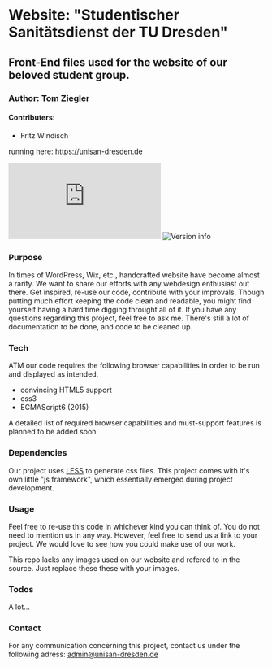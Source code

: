 # Website: "Studentischer Sanitätsdienst der TU Dresden"
## Front-End files used for the website of our beloved student group.
### Author: Tom Ziegler
#### Contributers: 
 * Fritz Windisch

running here: https://unisan-dresden.de

![status](http://www.unisan-dresden.de/git-markup/status/status.php)
![Version info](./git-markup/version.svg)




### Purpose
In times of WordPress, Wix, etc., handcrafted website have become almost a rarity. We want to share our efforts with any webdesign enthusiast out there. Get inspired, re-use our code, contribute with your improvals. 
Though putting much effort keeping the code clean and readable, you might find yourself having a hard time digging throught all of it. If you have any questions regarding this project, feel free to ask me.
There's still a lot of documentation to be done, and code to be cleaned up. 

### Tech

ATM our code requires the following browser capabilities in order to be run and displayed as intended. 

* convincing HTML5 support
* css3
* ECMAScript6 (2015)

A detailed list of required browser capabilities and must-support features is planned to be added soon.


### Dependencies

Our project uses [LESS](http://lesscss.org/) to generate css files.
This project comes with it's own little "js framework", which essentially emerged during project development. 

### Usage

Feel free to re-use this code in whichever kind you can think of. You do not need to mention us in any way. However, feel free to send us a link to your project. We would love to see how you could make use of our work.

This repo lacks any images used on our website and refered to in the source. Just replace these these with your images.

### Todos

 A lot...
 
### Contact

For any communication concerning this project, contact us under the following adress:
admin@unisan-dresden.de
 
 


